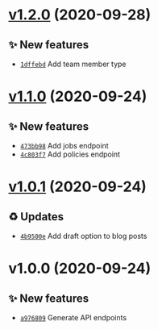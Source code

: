 # [v1.2.0](https://github.com/koj-co/strapi/compare/v1.1.0...v1.2.0) (2020-09-28)

## ✨ New features

- [`1dffebd`](https://github.com/koj-co/strapi/commit/1dffebd)  Add team member type

# [v1.1.0](https://github.com/koj-co/strapi/compare/v1.0.1...v1.1.0) (2020-09-24)

## ✨ New features

- [`473bb98`](https://github.com/koj-co/strapi/commit/473bb98)  Add jobs endpoint
- [`4c803f7`](https://github.com/koj-co/strapi/commit/4c803f7)  Add policies endpoint

# [v1.0.1](https://github.com/koj-co/strapi/compare/v1.0.0...v1.0.1) (2020-09-24)

## ♻️ Updates

- [`4b9500e`](https://github.com/koj-co/strapi/commit/4b9500e)  Add draft option to blog posts

# v1.0.0 (2020-09-24)

## ✨ New features

- [`a976809`](https://github.com/koj-co/strapi/commit/a976809)  Generate API endpoints
